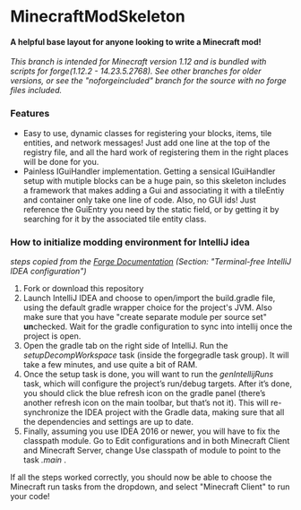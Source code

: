 # MinecraftModSkeleton
#### A helpful base layout for anyone looking to write a Minecraft mod!

_This branch is intended for Minecraft version 1.12 and is bundled with scripts for forge(1.12.2 - 14.23.5.2768). See other branches for older versions, or see the "noforgeincluded" branch for the source with no forge files included._


### Features
- Easy to use, dynamic classes for registering your blocks, items, tile entities, and network messages! Just add one line at the top of the registry file, and all the hard work of registering them in the right places will be done for you.
- Painless IGuiHandler implementation. Getting a sensical IGuiHandler setup with mutiple blocks can be a huge pain, so this skeleton includes a framework that makes adding a Gui and associating it with a tileEntiy and container only take one line of code. Also, no GUI ids! Just reference the GuiEntry you need by the static field, or by getting it by searching for it by the associated tile entity class.


### How to initialize modding environment for IntelliJ idea
_steps copied from the [Forge Documentation](https://mcforge.readthedocs.io/en/latest/gettingstarted/#terminal-free-intellij-idea-configuration) (Section: "Terminal-free IntelliJ IDEA configuration")_

1. Fork or download this repository
2. Launch IntelliJ IDEA and choose to open/import the build.gradle file, using the default gradle wrapper choice for the project's JVM. Also make sure that you have "create separate module per source set" **un**checked. Wait for the gradle configuration to sync into intellij once the project is open.
3. Open the gradle tab on the right side of IntelliJ. Run the _setupDecompWorkspace_ task (inside the forgegradle task group). It will take a few minutes, and use quite a bit of RAM. 
4. Once the setup task is done, you will want to run the _genIntellijRuns_ task, which will configure the project’s run/debug targets.
After it’s done, you should click the blue refresh icon on the gradle panel (there’s another refresh icon on the main toolbar, but that’s not it). This will re-synchronize the IDEA project with the Gradle data, making sure that all the dependencies and settings are up to date.
5. Finally, assuming you use IDEA 2016 or newer, you will have to fix the classpath module. Go to Edit configurations and in both Minecraft Client and Minecraft Server, change Use classpath of module to point to the task _<ModName>.main_ .
  
If all the steps worked correctly, you should now be able to choose the Minecraft run tasks from the dropdown, and select "Minecraft Client" to run your code!

